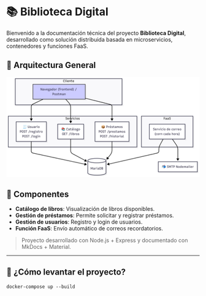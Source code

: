 # 📚 Biblioteca Digital

Bienvenido a la documentación técnica del proyecto **Biblioteca Digital**, desarrollado como solución distribuida basada en microservicios, contenedores y funciones FaaS.

## 🔧 Arquitectura General

![Diagrama de bloques](assets/diagrama_bloque.png)

## 🧱 Componentes

- **Catálogo de libros**: Visualización de libros disponibles.
- **Gestión de préstamos**: Permite solicitar y registrar préstamos.
- **Gestión de usuarios**: Registro y login de usuarios.
- **Función FaaS**: Envío automático de correos recordatorios.

> Proyecto desarrollado con Node.js + Express y documentado con MkDocs + Material.

---

## 🚀 ¿Cómo levantar el proyecto?

```
docker-compose up --build
```
